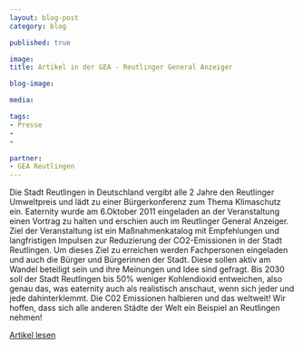 ```yaml
---
layout: blog-post
category: blog

published: true

image:  
title: Artikel in der GEA - Reutlinger General Anzeiger 

blog-image: 

media: 

tags:
- Presse
- 
- 

partner:
- GEA Reutlingen
---
```



Die Stadt Reutlingen in Deutschland vergibt alle 2 Jahre den Reutlinger Umweltpreis und lädt zu einer Bürgerkonferenz zum Thema Klimaschutz ein. Eaternity wurde am 6.Oktober 2011 eingeladen an der Veranstaltung einen Vortrag zu halten und erschien auch im Reutlinger General Anzeiger. Ziel der Veranstaltung ist ein Maßnahmenkatalog mit Empfehlungen und langfristigen Impulsen zur Reduzierung der CO2-Emissionen in der Stadt Reutlingen. Um dieses Ziel zu erreichen werden Fachpersonen eingeladen und auch die Bürger und Bürgerinnen der Stadt. Diese sollen aktiv am Wandel beteiligt sein und ihre Meinungen und Idee sind gefragt. Bis 2030 soll der Stadt Reutlingen bis 50% weniger Kohlendioxid entweichen, also genau das, was eaternity auch als realistisch anschaut, wenn sich jeder und jede dahinterklemmt. Die C02 Emissionen halbieren und das weltweit! Wir hoffen, dass sich alle anderen Städte der Welt ein Beispiel an Reutlingen nehmen! 

[Artikel lesen][1]

[1]: ###

